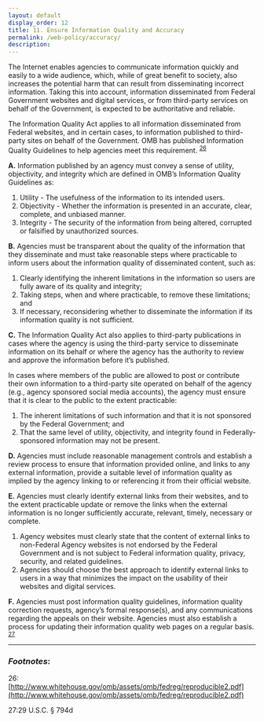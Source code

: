 ```yaml
---
layout: default
display_order: 12
title: 11. Ensure Information Quality and Accuracy	
permalink: /web-policy/accuracy/
description:
---
```


The Internet enables agencies to communicate information quickly and easily to a wide audience, which, while of great benefit to society, also increases the potential harm that can result from disseminating incorrect information. Taking this into account, information disseminated from Federal Government websites and digital services, or from third-party services on behalf of the Government, is expected to be authoritative and reliable. 

The Information Quality Act applies to all information disseminated from Federal websites, and in certain cases, to information published to third-party sites on behalf of the Government. OMB has published Information Quality Guidelines to help agencies meet this requirement. <sup>[26](#myfootnote26)</sup>  

**A.**	Information published by an agency must convey a sense of utility, objectivity, and integrity which are defined in OMB’s Information Quality Guidelines as:

1. Utility - The usefulness of the information to its intended users.
2. Objectivity - Whether the information is presented in an accurate, clear, complete, and unbiased manner.
3. Integrity - The security of the information from being altered, corrupted or falsified by unauthorized sources.

**B.** Agencies must be transparent about the quality of the information that they disseminate and must take reasonable steps where practicable to inform users about the information quality of disseminated content, such as:
1. Clearly identifying the inherent limitations in the information so users are fully aware of its quality and integrity; 
2. Taking steps, when and where practicable, to remove these limitations; and
3. If necessary, reconsidering whether to disseminate the information if its information quality is not sufficient.

**C.** The Information Quality Act also applies to third-party publications in cases where the agency is using the third-party service to disseminate information on its behalf or where the agency has the authority to review and approve the information before it’s published. 

In cases where members of the public are allowed to post or contribute their own information to a third-party site operated on behalf of the agency (e.g., agency sponsored social media accounts), the agency must ensure that it is clear to the public to the extent practicable:
1. The inherent limitations of such information and that it is not sponsored by the Federal Government; and
2. That the same level of utility, objectivity, and integrity found in Federally-sponsored information may not be present.

**D.** Agencies must include reasonable management controls and establish a review process to ensure that information provided online, and links to any external information, provide a suitable level of information quality as implied by the agency linking to or referencing it from their official website.


**E.** Agencies must clearly identify external links from their websites, and to the extent practicable update or remove the links when the external information is no longer sufficiently accurate, relevant, timely, necessary or complete.
	
1. Agency websites must clearly state  that the content of external links to non-Federal Agency websites is not endorsed by the Federal Government and is not subject to Federal information quality, privacy, security, and related guidelines. 
2. Agencies should choose the best approach to identify external links to users in a way that minimizes the impact on the usability of their websites and digital services.

**F.** Agencies must post information quality guidelines, information quality correction requests, agency’s formal response(s), and any communications regarding the appeals on their website. Agencies must also establish a process for updating their information quality web pages on a regular basis. <sup>[27](#myfootnote27)</sup> 

***
### *Footnotes*:

<a name="myfootnote12">26</a>: [http://www.whitehouse.gov/omb/assets/omb/fedreg/reproducible2.pdf](http://www.whitehouse.gov/omb/assets/omb/fedreg/reproducible2.pdf)

<a name="myfootnote12">27</a>:29 U.S.C. § 794d 

